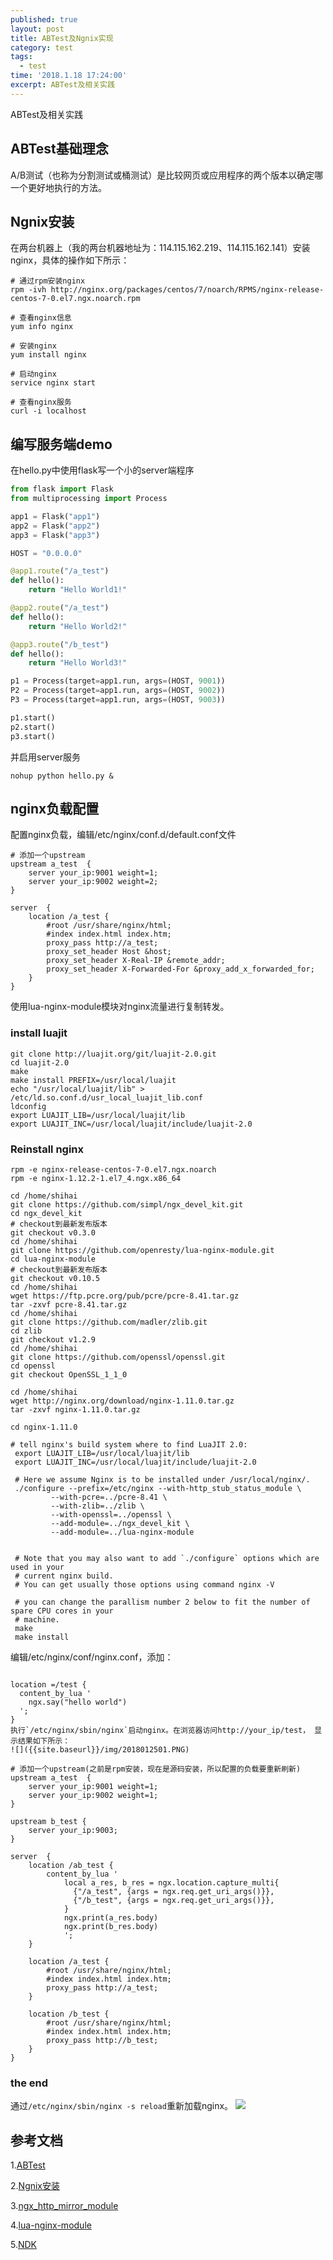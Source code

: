 ```yaml
---
published: true
layout: post
title: ABTest及Ngnix实现
category: test
tags:
  - test
time: '2018.1.18 17:24:00'
excerpt: ABTest及相关实践
---
```

ABTest及相关实践

<!--more-->

## ABTest基础理念
A/B测试（也称为分割测试或桶测试）是比较网页或应用程序的两个版本以确定哪一个更好地执行的方法。

## Ngnix安装
在两台机器上（我的两台机器地址为：114.115.162.219、114.115.162.141）安装nginx，具体的操作如下所示：
```shell
# 通过rpm安装nginx
rpm -ivh http://nginx.org/packages/centos/7/noarch/RPMS/nginx-release-centos-7-0.el7.ngx.noarch.rpm

# 查看nginx信息
yum info nginx

# 安装nginx
yum install nginx

# 启动nginx
service nginx start

# 查看nginx服务
curl -i localhost
```

## 编写服务端demo
在hello.py中使用flask写一个小的server端程序
```python
from flask import Flask
from multiprocessing import Process

app1 = Flask("app1")
app2 = Flask("app2")
app3 = Flask("app3")

HOST = "0.0.0.0"

@app1.route("/a_test")
def hello():
    return "Hello World1!"

@app2.route("/a_test")
def hello():
    return "Hello World2!"

@app3.route("/b_test")
def hello():
    return "Hello World3!"

p1 = Process(target=app1.run, args=(HOST, 9001))
P2 = Process(target=app1.run, args=(HOST, 9002))
P3 = Process(target=app1.run, args=(HOST, 9003))

p1.start()
p2.start()
p3.start()
```

并启用server服务
```shell
nohup python hello.py &
```

## nginx负载配置
配置nginx负载，编辑/etc/nginx/conf.d/default.conf文件
```shell
# 添加一个upstream
upstream a_test  {
    server your_ip:9001 weight=1;
    server your_ip:9002 weight=2;
}

server  {
    location /a_test {
        #root /usr/share/nginx/html;
        #index index.html index.htm;
        proxy_pass http://a_test;
        proxy_set_header Host &host;
        proxy_set_header X-Real-IP &remote_addr;
        proxy_set_header X-Forwarded-For &proxy_add_x_forwarded_for;
    }
}
```

使用lua-nginx-module模块对nginx流量进行复制转发。
### install luajit
```shell
git clone http://luajit.org/git/luajit-2.0.git
cd luajit-2.0
make
make install PREFIX=/usr/local/luajit
echo "/usr/local/luajit/lib" > /etc/ld.so.conf.d/usr_local_luajit_lib.conf
ldconfig
export LUAJIT_LIB=/usr/local/luajit/lib
export LUAJIT_INC=/usr/local/luajit/include/luajit-2.0
```
### Reinstall nginx
```shell
rpm -e nginx-release-centos-7-0.el7.ngx.noarch
rpm -e nginx-1.12.2-1.el7_4.ngx.x86_64

cd /home/shihai
git clone https://github.com/simpl/ngx_devel_kit.git
cd ngx_devel_kit
# checkout到最新发布版本
git checkout v0.3.0
cd /home/shihai
git clone https://github.com/openresty/lua-nginx-module.git
cd lua-nginx-module
# checkout到最新发布版本
git checkout v0.10.5
cd /home/shihai
wget https://ftp.pcre.org/pub/pcre/pcre-8.41.tar.gz
tar -zxvf pcre-8.41.tar.gz
cd /home/shihai
git clone https://github.com/madler/zlib.git
cd zlib
git checkout v1.2.9
cd /home/shihai
git clone https://github.com/openssl/openssl.git
cd openssl
git checkout OpenSSL_1_1_0

cd /home/shihai
wget http://nginx.org/download/nginx-1.11.0.tar.gz
tar -zxvf nginx-1.11.0.tar.gz

cd nginx-1.11.0
 
# tell nginx's build system where to find LuaJIT 2.0:
 export LUAJIT_LIB=/usr/local/luajit/lib
 export LUAJIT_INC=/usr/local/luajit/include/luajit-2.0

 # Here we assume Nginx is to be installed under /usr/local/nginx/.
 ./configure --prefix=/etc/nginx --with-http_stub_status_module \
         --with-pcre=../pcre-8.41 \
         --with-zlib=../zlib \
         --with-openssl=../openssl \
         --add-module=../ngx_devel_kit \
         --add-module=../lua-nginx-module


 # Note that you may also want to add `./configure` options which are used in your
 # current nginx build.
 # You can get usually those options using command nginx -V

 # you can change the parallism number 2 below to fit the number of spare CPU cores in your
 # machine.
 make
 make install
```
编辑/etc/nginx/conf/nginx.conf，添加：
```shell

location =/test {
  content_by_lua '
    ngx.say("hello world")
  ';
}
执行`/etc/nginx/sbin/nginx`启动nginx。在浏览器访问http://your_ip/test， 显示结果如下所示：
![]({{site.baseurl}}/img/2018012501.PNG)

# 添加一个upstream(之前是rpm安装，现在是源码安装，所以配置的负载要重新刷新)
upstream a_test  {
    server your_ip:9001 weight=1;
    server your_ip:9002 weight=1;
}

upstream b_test {
    server your_ip:9003;
}

server  {
    location /ab_test {
        content_by_lua '
            local a_res, b_res = ngx.location.capture_multi{
              {"/a_test", {args = ngx.req.get_uri_args()}},
              {"/b_test", {args = ngx.req.get_uri_args()}},
            }
            ngx.print(a_res.body)
            ngx.print(b_res.body)
            ';
    }
    
    location /a_test {
        #root /usr/share/nginx/html;
        #index index.html index.htm;
        proxy_pass http://a_test;
    }
    
    location /b_test {
        #root /usr/share/nginx/html;
        #index index.html index.htm;
        proxy_pass http://b_test;
    }
}
```
### the end
通过`/etc/nginx/sbin/nginx -s reload`重新加载nginx。
![]({{site.baseurl}}/img/2018012502.png)

## 参考文档
1.[ABTest](https://www.optimizely.com/optimization-glossary/ab-testing/)

2.[Ngnix安装](https://www.optimizely.com/optimization-glossary/ab-testing/)

3.[ngx_http_mirror_module](http://nginx.org/en/docs/http/ngx_http_mirror_module.html)

4.[lua-nginx-module](https://github.com/openresty/lua-nginx-module)

5.[NDK](https://github.com/simpl/ngx_devel_kit)
